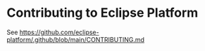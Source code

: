 # Contributing to Eclipse Platform
See https://github.com/eclipse-platform/.github/blob/main/CONTRIBUTING.md
